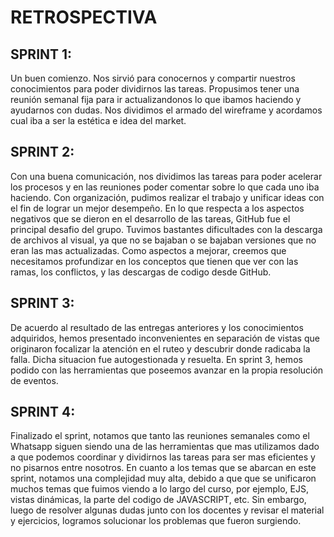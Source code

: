 # RETROSPECTIVA


## SPRINT 1: 
Un buen comienzo. Nos sirvió para conocernos y compartir nuestros conocimientos para poder dividirnos las tareas. Propusimos tener una reunión semanal fija para ir actualizandonos lo que ibamos haciendo y ayudarnos con dudas. Nos dividimos el armado del wireframe y acordamos cual iba a ser la estética e idea del market.

## SPRINT 2: 
Con una buena comunicación, nos dividimos las tareas para poder acelerar los procesos y en las reuniones poder comentar sobre lo que cada uno iba haciendo. Con organización, pudimos realizar el trabajo y unificar ideas con el fin de lograr un mejor desempeño.
En lo que respecta a los aspectos negativos que se dieron en el desarrollo de las tareas, GitHub fue el principal desafio del grupo. Tuvimos bastantes dificultades con la descarga de archivos al visual, ya que no se bajaban o se bajaban versiones que no eran las mas actualizadas. Como aspectos a mejorar, creemos que necesitamos profundizar en los conceptos que tienen que ver con las ramas, los conflictos, y las descargas de codigo desde GitHub. 

## SPRINT 3:
De acuerdo al resultado de las entregas anteriores y los conocimientos adquiridos, hemos presentado inconvenientes en separación de vistas que originaron focalizar la atención  en el ruteo y descubrir donde radicaba la falla. Dicha situacion fue autogestionada y resuelta. 
En sprint 3, hemos podido con las herramientas que poseemos avanzar en la propia resolución de eventos.

## SPRINT 4:
Finalizado el sprint, notamos que tanto las reuniones semanales como el Whatsapp siguen siendo una de las herramientas que mas utilizamos dado a que podemos coordinar y dividirnos las tareas para ser mas eficientes y no pisarnos entre nosotros.
En cuanto a los temas que se abarcan en este sprint, notamos una complejidad muy alta, debido a que que se unificaron muchos temas que fuimos viendo a lo largo del curso, por ejemplo, EJS, vistas dinámicas, la parte del codigo de JAVASCRIPT, etc. Sin embargo, luego de resolver algunas dudas junto con los docentes y revisar el material y ejercicios, logramos solucionar los problemas que fueron surgiendo.